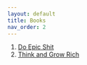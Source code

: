 ```yaml
---
layout: default
title: Books
nav_order: 2
---
```


1. [Do Epic Shit](../books/do-epic-shit.md)
2. [Think and Grow Rich](../books/think-and-grow-rich.md)